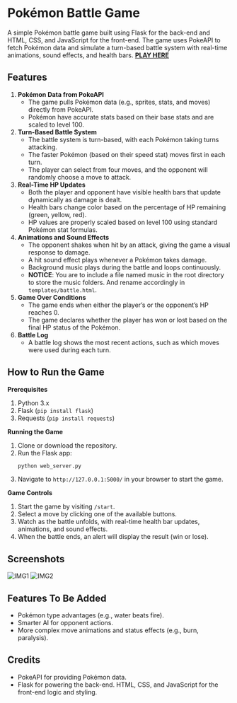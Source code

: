 # Pokémon Battle Game
A simple Pokémon battle game built using Flask for the back-end and HTML, CSS, and JavaScript for the front-end. The game uses PokeAPI to fetch Pokémon data and simulate a turn-based battle system with real-time animations, sound effects, and health bars.
[**PLAY HERE**](https://perseus.pythonanywhere.com/)

## Features
1. **Pokémon Data from PokeAPI**
   - The game pulls Pokémon data (e.g., sprites, stats, and moves) directly from PokeAPI.
   - Pokémon have accurate stats based on their base stats and are scaled to level 100.
2. **Turn-Based Battle System**
   - The battle system is turn-based, with each Pokémon taking turns attacking.
   - The faster Pokémon (based on their speed stat) moves first in each turn.
   - The player can select from four moves, and the opponent will randomly choose a move to attack.
3. **Real-Time HP Updates**
   - Both the player and opponent have visible health bars that update dynamically as damage is dealt.
   - Health bars change color based on the percentage of HP remaining (green, yellow, red).
   - HP values are properly scaled based on level 100 using standard Pokémon stat formulas.
4. **Animations and Sound Effects**
   - The opponent shakes when hit by an attack, giving the game a visual response to damage.
   - A hit sound effect plays whenever a Pokémon takes damage.
   - Background music plays during the battle and loops continuously.
   - **NOTICE**: You are to include a file named music in the root directory to store the music folders. And rename accordingly in `templates/battle.html`.
5. **Game Over Conditions**
   - The game ends when either the player’s or the opponent’s HP reaches 0.
   - The game declares whether the player has won or lost based on the final HP status of the Pokémon.
6. **Battle Log**
   - A battle log shows the most recent actions, such as which moves were used during each turn.

## How to Run the Game
**Prerequisites**
1. Python 3.x
2. Flask (`pip install flask`)
3. Requests (`pip install requests`)

**Running the Game**
1. Clone or download the repository.
2. Run the Flask app:
   ```bash
   python web_server.py
   ```
3. Navigate to `http://127.0.0.1:5000/` in your browser to start the game.

**Game Controls**
1. Start the game by visiting `/start`.
2. Select a move by clicking one of the available buttons.
3. Watch as the battle unfolds, with real-time health bar updates, animations, and sound effects.
4. When the battle ends, an alert will display the result (win or lose).

## Screenshots
![IMG1](https://imgur.com/YZu6hfR.png)
![IMG2](https://imgur.com/Jaa1stT.png)

## Features To Be Added
- Pokémon type advantages (e.g., water beats fire).
- Smarter AI for opponent actions.
- More complex move animations and status effects (e.g., burn, paralysis).

## Credits
- PokeAPI for providing Pokémon data.
- Flask for powering the back-end.
HTML, CSS, and JavaScript for the front-end logic and styling.
